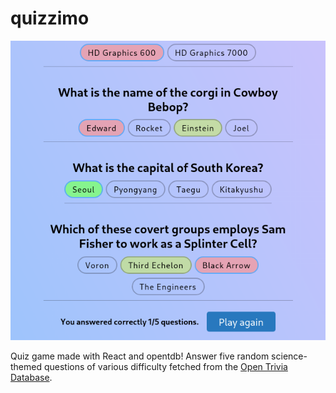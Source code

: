 # quizzimo

![](screenshot.png)

Quiz game made with React and opentdb!
Answer five random science-themed questions of various difficulty fetched from the [Open Trivia Database](https://opentdb.com).
